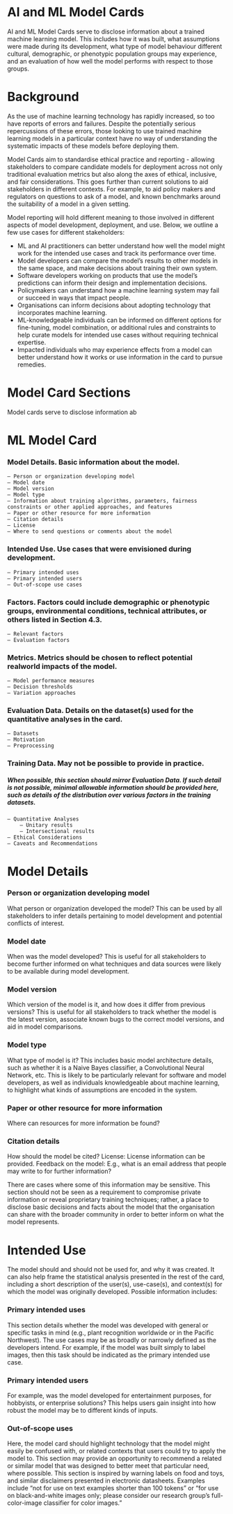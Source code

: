 # AI and ML Model Cards
AI and ML Model Cards serve to disclose information about a trained machine learning model. This includes how it was built, what assumptions were made during its development, what type of model behaviour different cultural, demographic, or phenotypic population groups may experience, and an evaluation of how well the model performs with respect to those groups. 


# Background
As the use of machine learning technology has rapidly increased, so too have reports of errors and failures. Despite the potentially serious repercussions of these errors, those looking to use trained machine learning models in a particular context have no way of understanding the systematic impacts of these models before deploying them.

Model Cards aim to standardise ethical practice and reporting - allowing stakeholders to compare candidate models for deployment across not only traditional evaluation metrics but also along the axes of ethical, inclusive, and fair considerations. This goes further than current solutions to aid stakeholders in different contexts. For example, to aid policy makers and regulators on questions to ask of a model, and known benchmarks around the suitability of a model in a given setting.

Model reporting will hold different meaning to those involved in different aspects of model development, deployment, and use. Below, we outline a few use cases for different stakeholders:

- ML and AI practitioners can better understand how well the model might work for the intended use cases and track its performance over time.
- Model developers can compare the model’s results to other models in the same space, and make decisions about training their own system.
- Software developers working on products that use the model’s predictions can inform their design and implementation decisions.
- Policymakers can understand how a machine learning system may fail or succeed in ways that impact people.
- Organisations can inform decisions about adopting technology that incorporates machine learning.
- ML-knowledgeable individuals can be informed on different options for fine-tuning, model combination, or additional rules and constraints to help curate models for intended use cases without requiring technical expertise.
- Impacted individuals who may experience effects from a model can better understand how it works or use information in the card to pursue remedies.

# Model Card Sections
Model cards serve to disclose information ab

# ML Model Card
### Model Details. Basic information about the model.
	– Person or organization developing model
	– Model date
	– Model version
	– Model type
	– Information about training algorithms, parameters, fairness constraints or other applied approaches, and features
	– Paper or other resource for more information
	– Citation details
	– License
	– Where to send questions or comments about the model
### Intended Use. Use cases that were envisioned during development.
	– Primary intended uses
	– Primary intended users
	– Out-of-scope use cases
### Factors. Factors could include demographic or phenotypic groups, environmental conditions, technical attributes, or others listed in Section 4.3.
	– Relevant factors
	– Evaluation factors
### Metrics. Metrics should be chosen to reflect potential realworld impacts of the model.
	– Model performance measures
	– Decision thresholds
	– Variation approaches
### Evaluation Data. Details on the dataset(s) used for the quantitative analyses in the card.
	– Datasets
	– Motivation
	– Preprocessing
### Training Data. May not be possible to provide in practice.
##### When possible, this section should mirror Evaluation Data. If such detail is not possible, minimal allowable information should be provided here, such as details of the distribution over various factors in the training datasets.
	– Quantitative Analyses
		– Unitary results
		– Intersectional results
	– Ethical Considerations
	– Caveats and Recommendations


# Model Details

### Person or organization developing model 
What person or organization developed the model? This can be used by all stakeholders to infer details pertaining to model development and potential conflicts of interest.

### Model date
When was the model developed? This is useful for all stakeholders to become further informed on what techniques and data sources were likely to be available during model development.

### Model version
Which version of the model is it, and how does it differ from previous versions? This is useful for all stakeholders to track whether the model is the latest version, associate known bugs to the correct model versions, and aid in model comparisons.

### Model type
What type of model is it? This includes basic model architecture details, such as whether it is a Naive Bayes classifier, a Convolutional Neural Network, etc. This is likely to be particularly relevant for software and model developers, as well as individuals knowledgeable about machine learning, to highlight what kinds of assumptions are encoded in the system.

### Paper or other resource for more information
Where can resources for more information be found?

### Citation details
How should the model be cited? License: License information can be provided. Feedback on the model: E.g., what is an email address that people may write to for further information?

There are cases where some of this information may be sensitive. This section should not be seen as a requirement to compromise private information or reveal proprietary training techniques; rather, a place to disclose basic decisions and facts about the model that the organisation can share with the broader community in order to better inform on what the model represents.

# Intended Use

The model should and should not be used for, and why it was created. It can also help frame the statistical analysis presented in the rest of the card, including a short description of the user(s), use-case(s), and context(s) for which the model was originally developed. Possible information includes:

### Primary intended uses
This section details whether the model was developed with general or specific tasks in mind (e.g., plant recognition worldwide or in the Pacific Northwest). The use cases may be as broadly or narrowly defined as the developers intend. For example, if the model was built simply to label images, then this task should be indicated as the primary intended use case. 

### Primary intended users
For example, was the model developed for entertainment purposes, for hobbyists, or enterprise solutions? This helps users gain insight into how robust the model may be to different kinds of inputs.

### Out-of-scope uses
Here, the model card should highlight technology that the model might easily be confused with, or related contexts that users could try to apply the model to. This section may provide an opportunity to recommend a related or similar model that was designed to better meet that particular need, where possible. This section is inspired by warning labels on food and toys, and similar disclaimers presented in electronic datasheets. Examples include “not for use on text examples shorter than 100 tokens” or “for use on black-and-white images only; please consider our research group’s full-color-image classifier for color images.”
